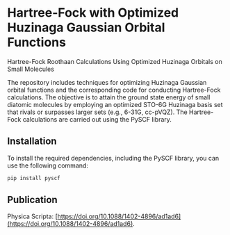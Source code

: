 # Hartree-Fock with Optimized Huzinaga Gaussian Orbital Functions

Hartree-Fock Roothaan Calculations Using Optimized Huzinaga Orbitals on Small Molecules

The repository includes techniques for optimizing Huzinaga Gaussian orbital functions and the corresponding code for conducting Hartree-Fock calculations. The objective is to attain the ground state energy of small diatomic molecules by employing an optimized STO-6G Huzinaga basis set that rivals or surpasses larger sets (e.g., 6-31G, cc-pVQZ). The Hartree-Fock calculations are carried out using the PySCF library.

## Installation

To install the required dependencies, including the PySCF library, you can use the following command:

```bash
pip install pyscf
```

## Publication
Physica Scripta:
[https://doi.org/10.1088/1402-4896/ad1ad6](https://doi.org/10.1088/1402-4896/ad1ad6).
